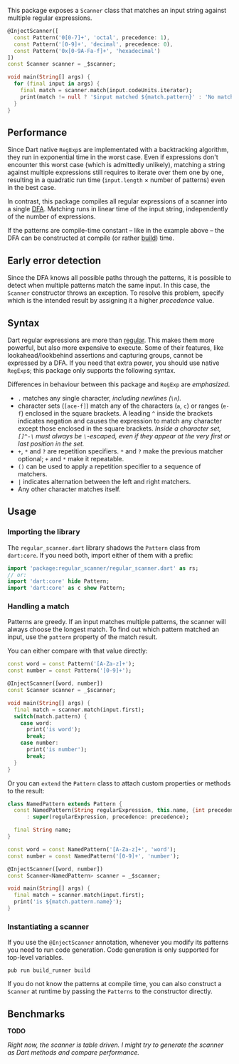 This package exposes a `Scanner` class that matches an input string against multiple regular expressions.

```dart
@InjectScanner([
  const Pattern('0[0-7]+', 'octal', precedence: 1),
  const Pattern('[0-9]+', 'decimal', precedence: 0),
  const Pattern('0x[0-9A-Fa-f]+', 'hexadecimal')
])
const Scanner scanner = _$scanner;

void main(String[] args) {
  for (final input in args) {
    final match = scanner.match(input.codeUnits.iterator);
    print(match != null ? '$input matched ${match.pattern}' : 'No match');
  }
}
```

Performance
-----------

Since Dart native `RegExp`s are implementated with a backtracking algorithm, they run in exponential time in the worst case.
Even if expressions don't encounter this worst case (which is admittedly unlikely), matching a string against multiple expressions still requires to iterate over them one by one, resulting in a quadratic run time (`input.length` × number of patterns) even in the best case.

In contrast, this package compiles all regular expressions of a scanner into a single [DFA][dfa].
Matching runs in linear time of the input string, independently of the number of expressions.

If the patterns are compile-time constant – like in the example above – the DFA can be constructed at compile (or rather [build][build]) time.

Early error detection
---------------------

Since the DFA knows all possible paths through the patterns, it is possible to detect when multiple patterns match the same input.
In this case, the `Scanner` constructor throws an exception.
To resolve this problem, specify which is the intended result by assigning it a higher _precedence_ value.

Syntax
------

Dart regular expressions are more than [regular][regular language].
This makes them more powerful, but also more expensive to execute.
Some of their features, like lookahead/lookbehind assertions and capturing groups, cannot be expressed by a DFA.
If you need that extra power, you should use native `RegExp`s; this package only supports the following syntax.

Differences in behaviour between this package and `RegExp` are _emphasized_.

 * `.` matches any single character, _including newlines (`\n`)._
 * character sets (`[ace-f]`) match any of the characters (`a`, `c`) or ranges (`e-f`) enclosed in the square brackets.
   A leading `^` inside the brackets indicates negation and causes the expression to match any character except those enclosed in the square brackets. _Inside a character set, `[]^-\` must always be `\`-escaped, even if they appear at the very first or last position in the set._
 * `+`, `*` and `?` are repetition specifiers. `*` and `?` make the previous matcher optional; `+` and `*` make it repeatable.
 * `()` can be used to apply a repetition specifier to a sequence of matchers.
 * `|` indicates alternation between the left and right matchers.
 * Any other character matches itself.

Usage
-----

### Importing the library

The `regular_scanner.dart` library shadows the `Pattern` class from `dart:core`.
If you need both, import either of them with a prefix:

```dart
import 'package:regular_scanner/regular_scanner.dart' as rs;
// or:
import 'dart:core' hide Pattern;
import 'dart:core' as c show Pattern;
```

### Handling a match

Patterns are greedy.
If an input matches multiple patterns, the scanner will always choose the longest match.
To find out which pattern matched an input, use the `pattern` property of the match result.

You can either compare with that value directly:

```dart
const word = const Pattern('[A-Za-z]+');
const number = const Pattern('[0-9]+');

@InjectScanner([word, number])
const Scanner scanner = _$scanner;

void main(String[] args) {
  final match = scanner.match(input.first);
  switch(match.pattern) {
    case word:
      print('is word');
      break;
    case number:
      print('is number');
      break;
  }
}
```

Or you can `extend` the `Pattern` class to attach custom properties or methods to the result:

```dart
class NamedPattern extends Pattern {
  const NamedPattern(String regularExpression, this.name, {int precedence: 0})
      : super(regularExpression, precedence: precedence);

  final String name;
}

const word = const NamedPattern('[A-Za-z]+', 'word');
const number = const NamedPattern('[0-9]+', 'number');

@InjectScanner([word, number])
const Scanner<NamedPattern> scanner = _$scanner;

void main(String[] args) {
  final match = scanner.match(input.first);
  print('is ${match.pattern.name}');
}
```

### Instantiating a scanner

If you use the `@InjectScanner` annotation, whenever you modify its patterns you need to run code generation. Code generation is only supported for top-level variables.

```shell
pub run build_runner build
```

If you do not know the patterns at compile time, you can also construct a `Scanner` at runtime by passing the `Patterns` to the constructor directly.

Benchmarks
----------

**TODO**

_Right now, the scanner is table driven. I might try to generate the scanner as Dart methods and compare performance._

[dfa]: https://en.wikipedia.org/wiki/Deterministic_finite_automaton
[build]: https://pub.dartlang.org/packages/build_runner
[regular language]: https://en.wikipedia.org/wiki/Regular_language
